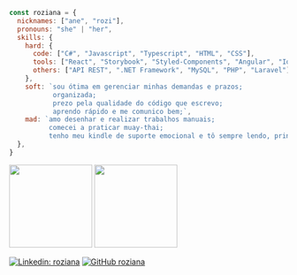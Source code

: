 
```javascript
const roziana = {
  nicknames: ["ane", "rozi"],
  pronouns: "she" | "her",
  skills: {
    hard: {
      code: ["C#", "Javascript", "Typescript", "HTML", "CSS"],
      tools: ["React", "Storybook", "Styled-Components", "Angular", "Ionic", "Figma"],
      others: ["API REST", ".NET Framework", "MySQL", "PHP", "Laravel"],
    },
    soft: `sou ótima em gerenciar minhas demandas e prazos;
           organizada;
           prezo pela qualidade do código que escrevo;
           aprendo rápido e me comunico bem;`,
    mad: `amo desenhar e realizar trabalhos manuais;
          comecei a praticar muay-thai;
          tenho meu kindle de suporte emocional e tô sempre lendo, principalmente ficções sobre espaço/tempo, estudos sobre a sociedade e romances, claro.`
  },
}
```
<div>
    <img height="150em" src="https://github-readme-stats.vercel.app/api?username=roziana-rdrgs&show_icons=true&theme=dark&include_all_commits=true&count_private=true"/>
  <img height="150em" src="https://github-readme-stats.vercel.app/api/top-langs/?username=roziana-rdrgs&layout=compact&langs_count=8&theme=dark"/>
</div>

[![Linkedin: roziana](https://img.shields.io/badge/-roziana-blue?style=flat-square&logo=Linkedin&logoColor=white&link=https://www.linkedin.com/in/roziana.rdrgs/)](https://www.linkedin.com/in/roziana-rdrgs/)
[![GitHub roziana](https://img.shields.io/github/followers/roziana-rdrgs?label=follow&style=social)](https://github.com/roziana-rdrgs)

